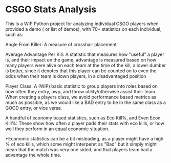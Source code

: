 # CSGO Stats Analysis
This is a WIP Python project for analyzing individual CSGO players when provided a demo ( or list of demos), with 70+ statistics on each individual, such as:

Angle From Killer: A measure of crosshair placement

Average Advantage Per Kill: A statistic that measures how "useful" a player is, and their impact on the game, advantage is measured based on how many players were alive on each team at the time of the kill, a lower dumber is better, since it denotes that this player can be counted on to even the odds when their team is down players, in a disadvantaged position

Player Class: A (WIP) basic statistic to group players into roles based on how often they entry, awp, and throw utility/otherwise assist their team. When creating a players class, we avoid performance based metrics as much as possible, as we would like a BAD entry to be in the same class as a GOOD entry, or vice versa.

A handful of economy based statistics, such as Eco Kill%, and Even Econ Kill%: These show how often a player pads their stats with eco kills, or how well they perform in an equal economic situation.

*Economic statistics can be a bit misleading, as a player might have a high % of eco kills, which some might interperet as "Bad" but it simply might mean that the match was very one sided, and that players team had a advantage the whole time.
